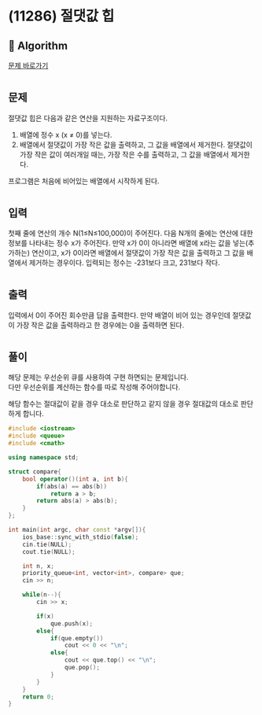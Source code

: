 # (11286) 절댓값 힙
## :100: Algorithm
[문제 바로가기](https://www.acmicpc.net/problem/11286)
#
## 문제
절댓값 힙은 다음과 같은 연산을 지원하는 자료구조이다.

1. 배열에 정수 x (x ≠ 0)를 넣는다.
2. 배열에서 절댓값이 가장 작은 값을 출력하고, 그 값을 배열에서 제거한다. 절댓값이 가장 작은 값이 여러개일 때는, 가장 작은 수를 출력하고, 그 값을 배열에서 제거한다.  

프로그램은 처음에 비어있는 배열에서 시작하게 된다.
#
## 입력
첫째 줄에 연산의 개수 N(1≤N≤100,000)이 주어진다. 다음 N개의 줄에는 연산에 대한 정보를 나타내는 정수 x가 주어진다. 만약 x가 0이 아니라면 배열에 x라는 값을 넣는(추가하는) 연산이고, x가 0이라면 배열에서 절댓값이 가장 작은 값을 출력하고 그 값을 배열에서 제거하는 경우이다. 입력되는 정수는 -231보다 크고, 231보다 작다.
#
## 출력
입력에서 0이 주어진 회수만큼 답을 출력한다. 만약 배열이 비어 있는 경우인데 절댓값이 가장 작은 값을 출력하라고 한 경우에는 0을 출력하면 된다.
#
## 풀이
해당 문제는 우선순위 큐를 사용하여 구현 하면되는 문제입니다.  
다만 우선순위를 계산하는 함수를 따로 작성해 주어야합니다.

해당 함수는 절대값이 같을 경우 대소로 판단하고 같지 않을 경우 절대값의 대소로 판단하게 합니다.  

```cpp
#include <iostream>
#include <queue>
#include <cmath>

using namespace std;

struct compare{
    bool operator()(int a, int b){
        if(abs(a) == abs(b))
            return a > b;
        return abs(a) > abs(b);
    }
};

int main(int argc, char const *argv[]){
    ios_base::sync_with_stdio(false);
    cin.tie(NULL);
    cout.tie(NULL);

    int n, x;
    priority_queue<int, vector<int>, compare> que;
    cin >> n;

    while(n--){
        cin >> x;

        if(x)
            que.push(x);
        else{
            if(que.empty())
                cout << 0 << "\n";
            else{
                cout << que.top() << "\n";
                que.pop();
            }
        }
    }
    return 0;
}
```
